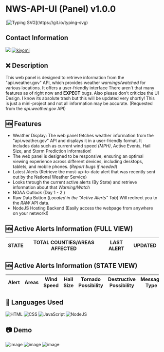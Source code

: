 # NWS-API-UI (Panel) v1.0.0
[![Typing SVG](https://readme-typing-svg.herokuapp.com?font=Inconsolata&duration=3000&color=D404F7&vCenter=true&height=25&lines=Have+questions%3F;Feel+free+to+DM+me+on+Discord!)](https://git.io/typing-svg)

## Contact Information 
<a href="mailto:chevybot123@gmail.com"><img src="https://img.shields.io/badge/Gmail-D14836?style=for-the-badge&logo=gmail&logoColor=white"></a>
<a href="https://discordapp.com/users/359794704847601674"><img src="https://img.shields.io/badge/Discord-7289DA?style=for-the-badge&logo=discord&logoColor=white" alt="kiyomi" ></a>

## ❌ Description
This web panel is designed to retrieve information from the "api.weather.gov" API, which provides weather *warnings/watched* for various locations. It offers a user-friendly interface There aren't that many features as of right now and **EXPECT** bugs. Also please don't criticize the UI Design. I know its absolute trash but this will be updated very shortly! This is just a mini-project and not all information may be accurate. (Requested from the *api.weather.gov* API)


## 🆕 Features
- Weather Display: The web panel fetches weather information from the "api.weather.gov" API and displays it in a user-friendly format. It includes data such as current wind speed *(MPH)*, Active Events, Hail Size, and Storm Prediction Information!
- The web panel is designed to be responsive, ensuring an optimal viewing experience across different devices, including desktops, tablets, and mobile phones. (*Report bugs if needed*)
- Latest Alerts (Retrieve the most-up-to-date alert that was recently sent out by the National Weather Service)
- Looks through the current active alerts (By State) and retrieve information about that *Warning/Watch*
- NOAA Outlook (Day 1 - 2 )
- Raw Data Button (*Located in the "Active Alerts" Tab*) Will redirect you to the *RAW* API data.
- NodeJS Hosting Backend (Easily access the webpage from anywhere on your network!)


## 🆕 Active Alerts Information (FULL VIEW)
| STATE |  	TOTAL COUNTIES/AREAS AFFECTED | LAST ALERT | UPDATED |
| ------| ------| ------| ------| 



## 🆕 Active Alerts Information (STATE VIEW)
| Alert | Areas | Wind Speed | Hail Size | Tornado Possibility | Destructive Possibility | Message Type | Expires | Description | Raw Data
| ------| ------| ------| ------| ------| ------| ------| ------| ------| ------| 









## 🔨 Languages Used
![HTML](https://custom-icon-badges.herokuapp.com/badge/HTML-black.svg?logo=html5&logoColor=blue)
![CSS](https://custom-icon-badges.herokuapp.com/badge/CSS-black.svg?logo=CSS3&logoColor=blue)
![JavaScript](https://custom-icon-badges.herokuapp.com/badge/Javascript-black.svg?logo=Javascript&logoColor=blue)
![NodeJS](https://custom-icon-badges.herokuapp.com/badge/NodeJS-black.svg?logo=NodeJS&logoColor=blue)


## 📷 Demo
![image](https://github.com/K3YOMI/NWS-API-UI/assets/54733885/7acf1f3a-905c-4a42-9215-819c7ae6e52e)
![image](https://github.com/K3YOMI/NWS-API-UI/assets/54733885/75491b84-4bf7-48b9-83bb-0f0d98f600c8)
![image](https://github.com/K3YOMI/NWS-API-UI/assets/54733885/8f7c5607-1e9c-46c7-b6da-c53b0ef9ed06)


